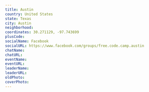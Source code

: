 ```yaml
---
title: Austin
country: United States
state: Texas
city: Austin
neighborhood: 
coordinates: 30.271129, -97.743699
plusCode:
socialName: Facebook
socialURL: https://www.facebook.com/groups/free.code.camp.austin
chatName:
chatURL:
eventName:
eventURL:
leaderName:
leaderURL:
oldPhoto: 
coverPhoto:
---
```

